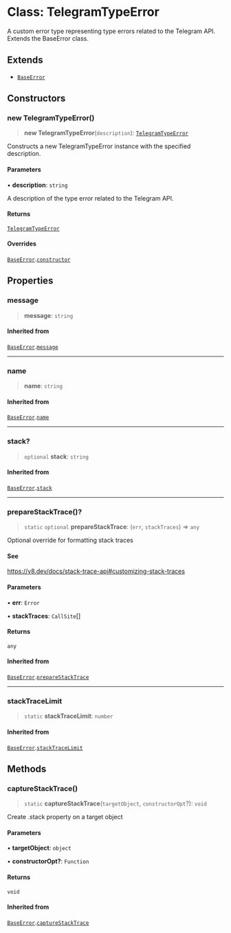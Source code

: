 # Class: TelegramTypeError

A custom error type representing type errors related to the Telegram API.
Extends the BaseError class.

## Extends

- [`BaseError`](./src/classes/BaseError.md)

## Constructors

### new TelegramTypeError()

> **new TelegramTypeError**(`description`): [`TelegramTypeError`](./src/classes/TelegramTypeError.md)

Constructs a new TelegramTypeError instance with the specified description.

#### Parameters

• **description**: `string`

A description of the type error related to the Telegram API.

#### Returns

[`TelegramTypeError`](./src/classes/TelegramTypeError.md)

#### Overrides

[`BaseError`](./src/classes/BaseError.md).[`constructor`](./src/classes/BaseError.md#constructors)

## Properties

### message

> **message**: `string`

#### Inherited from

[`BaseError`](./src/classes/BaseError.md).[`message`](./src/classes/BaseError.md#message)

***

### name

> **name**: `string`

#### Inherited from

[`BaseError`](./src/classes/BaseError.md).[`name`](./src/classes/BaseError.md#name)

***

### stack?

> `optional` **stack**: `string`

#### Inherited from

[`BaseError`](./src/classes/BaseError.md).[`stack`](./src/classes/BaseError.md#stack)

***

### prepareStackTrace()?

> `static` `optional` **prepareStackTrace**: (`err`, `stackTraces`) => `any`

Optional override for formatting stack traces

#### See

https://v8.dev/docs/stack-trace-api#customizing-stack-traces

#### Parameters

• **err**: `Error`

• **stackTraces**: `CallSite`[]

#### Returns

`any`

#### Inherited from

[`BaseError`](./src/classes/BaseError.md).[`prepareStackTrace`](./src/classes/BaseError.md#preparestacktrace)

***

### stackTraceLimit

> `static` **stackTraceLimit**: `number`

#### Inherited from

[`BaseError`](./src/classes/BaseError.md).[`stackTraceLimit`](./src/classes/BaseError.md#stacktracelimit)

## Methods

### captureStackTrace()

> `static` **captureStackTrace**(`targetObject`, `constructorOpt`?): `void`

Create .stack property on a target object

#### Parameters

• **targetObject**: `object`

• **constructorOpt?**: `Function`

#### Returns

`void`

#### Inherited from

[`BaseError`](./src/classes/BaseError.md).[`captureStackTrace`](./src/classes/BaseError.md#capturestacktrace)
